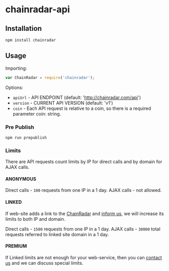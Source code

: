 # chainradar-api


## Installation

```
npm install chainradar
```

## Usage

Importing:

```js
var ChainRadar = require('chainradar');
```

Options:

  * `apiUrl` - API ENDPOINT (default: 'http://chainradar.com/api')
  * `version` - CURRENT API VERSION (default: 'v1')
  * `coin` - Each API request is relative to a coin, so there is a required parameter coin: string.


### Pre Publish

    npm run prepublish


### Limits
There are API requests count limits by IP for direct calls and by domain for AJAX calls.

#### ANONYMOUS
Direct calls - `100` requests from one IP in a 1 day.
AJAX calls - not allowed.

#### LINKED
If web-site adds a link to the [ChainRadar](https://chainradar.com/) and [inform us](https://chainradar.com/contact), we will increase its limits to both IP and domain.

Direct calls - `1500` requests from one IP in a 1 day.
AJAX calls - `30000` total requests referred to linked site domain in a 1 day.

#### PREMIUM
If Linked limits are not enough for your web-service, then you can [contact us](https://chainradar.com/contact) and we can discuss special limits.
